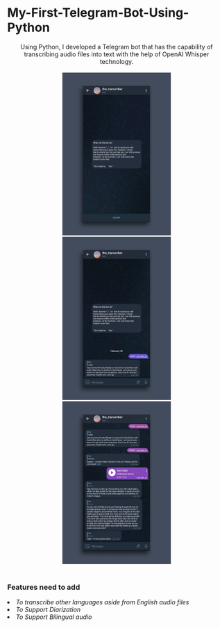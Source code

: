 <p align="center">
<h1>My-First-Telegram-Bot-Using-Python</h1>
</p>    
<p align="center">
Using Python, I developed a Telegram bot that has the capability of transcribing audio files into text with the help of OpenAI Whisper technology.
<br>
<br>  
<img src="images/1.jpg" width=250>
<br>  
<img src="images/2.jpg" width=250 alignment=>  
<br>  
<img src="images/3.jpg" width=250 alignment=>    
<br>
<br>
 <p alignment="center"> 
<h3>Features need to add</h3>
<em><li>To transcribe other languages aside from English audio files</li>
<li>To Support Diarization</li>
<li>To Support Bilingual audio</li></em>
</p>
</p>  

